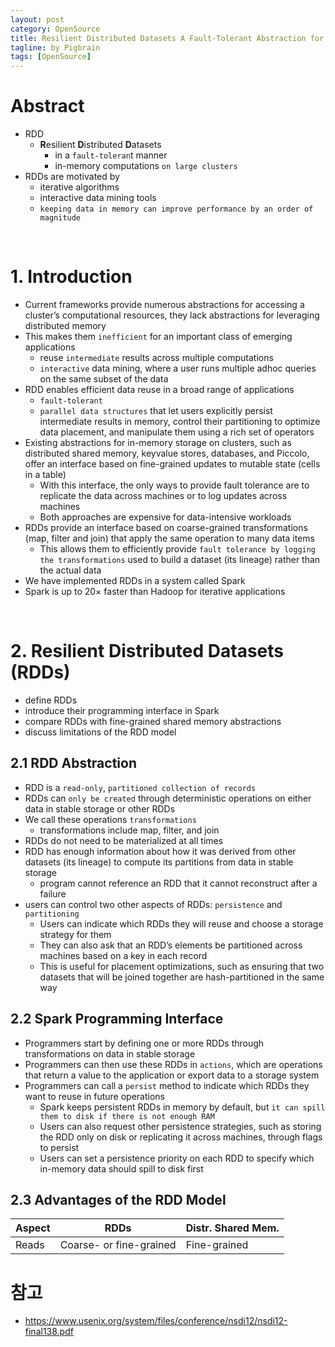 ```yaml
---
layout: post
category: OpenSource    
title: Resilient Distributed Datasets A Fault-Tolerant Abstraction for In-Memory Cluster 
tagline: by Pigbrain  
tags: [OpenSource]  
---
```


<!--more-->
  
# Abstract
* RDD
	* **R**esilient **D**istributed **D**atasets
		* in a `fault-toleran`t manner
		* in-memory computations `on large clusters`
* RDDs are motivated by  
	* iterative algorithms 
	* interactive data mining tools
	* `keeping data in memory
can improve performance by an order of magnitude`
  	
<br> 
  
# 1. Introduction
* Current frameworks provide numerous abstractions
for accessing a cluster’s computational resources, they lack abstractions for leveraging distributed memory  
* This makes them `inefficient` for an important class of emerging applications
	* reuse `intermediate` results across multiple computations
	* `interactive` data mining, where a user runs multiple adhoc queries on the same subset of the data
* RDD enables efficient data reuse in a broad range of applications 	
	* `fault-tolerant`  
	* `parallel data structures` that let users explicitly persist intermediate results in memory, control their partitioning to optimize data placement, and manipulate them using a rich set of operators  
* Existing abstractions for in-memory storage on clusters, such as distributed shared memory, keyvalue
stores, databases, and Piccolo, offer an
interface based on fine-grained updates to mutable state
(cells in a table)
	* With this interface, the only ways to provide fault tolerance are to replicate the data across machines or to log updates across machines  
	*  Both approaches are expensive for data-intensive workloads  
* RDDs provide an interface based on coarse-grained transformations (map, filter and join) that apply the same operation to many data items  
	* This allows them to efficiently provide `fault
tolerance by logging the transformations` used to build a dataset (its lineage) rather than the actual data  
* We have implemented RDDs in a system called Spark  
*  Spark is up to 20× faster than Hadoop for iterative applications  
  
<br>  
  
# 2. Resilient Distributed Datasets (RDDs)
* define RDDs  
* introduce their programming interface in Spark  
* compare RDDs with fine-grained shared memory abstractions  
* discuss limitations of the RDD model  
  
## 2.1 RDD Abstraction
* RDD is a `read-only`, `partitioned collection of records`  
* RDDs can `only be created` through deterministic operations on either data in stable storage or other RDDs  
* We call these operations `transformations`  
	* transformations include map, filter, and join  
* RDDs do not need to be materialized at all times  
* RDD has enough information about how it was derived from other datasets (its lineage) to compute its
partitions from data in stable storage  
	* program cannot reference an RDD that it cannot reconstruct after a failure 
* users can control two other aspects of RDDs: `persistence` and `partitioning`  
	* Users can indicate which RDDs they will reuse and choose a storage strategy for them    
	* They can also ask that an RDD’s elements be partitioned across machines based on a key in each record  
	* This is useful for placement optimizations, such as ensuring that two datasets that will be joined together are hash-partitioned in the same way  
	 
## 2.2 Spark Programming Interface  
* Programmers start by defining one or more RDDs through transformations on data in stable storage  
* Programmers can then use these RDDs in `actions`, which are operations that return a value to the application or export data to a storage system  
* Programmers can call a `persist` method to indicate which RDDs they want to reuse in future operations  
	* Spark keeps persistent RDDs in memory by default,
but `it can spill them to disk if there is not enough
RAM`  
	* Users can also request other persistence strategies, such as storing the RDD only on disk or replicating it across machines, through flags to persist  
	* Users can set a persistence priority on each RDD to specify which in-memory data should spill to disk first 
  
## 2.3 Advantages of the RDD Model  

| Aspect | RDDs | Distr. Shared Mem. |  
|---|---|---|  
| Reads | Coarse- or fine-grained  |  Fine-grained |    

 

  
# 참고  
* https://www.usenix.org/system/files/conference/nsdi12/nsdi12-final138.pdf  
